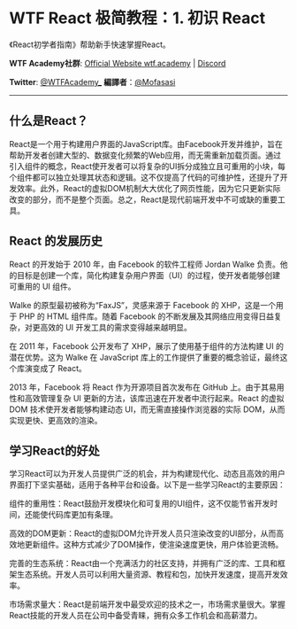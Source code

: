 # WTF React 极简教程：1. 初识 React

《React初学者指南》帮助新手快速掌握React。 

**WTF Academy社群**: [Official Website wtf.academy](https://wtf.academy) | [Discord](https://discord.gg/5akcruXrsk)

**Twitter**: [@WTFAcademy_](https://twitter.com/WTFAcademy_) **編譯者**：[@Mofasasi](https://twitter.com/mofasasi)

---

## 什么是React？

React是一个用于构建用户界面的JavaScript库。由Facebook开发并维护，旨在帮助开发者创建大型的、数据变化频繁的Web应用，而无需重新加载页面。通过引入组件的概念，React使开发者可以将复杂的UI拆分成独立且可重用的小块，每个组件都可以独立处理其状态和逻辑。这不仅提高了代码的可维护性，还提升了开发效率。此外，React的虚拟DOM机制大大优化了网页性能，因为它只更新实际改变的部分，而不是整个页面。总之，React是现代前端开发中不可或缺的重要工具。

## React 的发展历史

React 的开发始于 2010 年，由 Facebook 的软件工程师 Jordan Walke 负责。他的目标是创建一个库，简化构建复杂用户界面（UI）的过程，使开发者能够创建可重用的 UI 组件。

Walke 的原型最初被称为“FaxJS”，灵感来源于 Facebook 的 XHP，这是一个用于 PHP 的 HTML 组件库。随着 Facebook 的不断发展及其网络应用变得日益复杂，对更高效的 UI 开发工具的需求变得越来越明显。

在 2011 年，Facebook 公开发布了 XHP，展示了使用基于组件的方法构建 UI 的潜在优势。这为 Walke 在 JavaScript 库上的工作提供了重要的概念验证，最终这个库演变成了 React。

2013 年，Facebook 将 React 作为开源项目首次发布在 GitHub 上。由于其易用性和高效管理复杂 UI 更新的方法，该库迅速在开发者中流行起来。React 的虚拟 DOM 技术使开发者能够构建动态 UI，而无需直接操作浏览器的实际 DOM，从而实现更快、更高效的渲染。

## 学习React的好处

学习React可以为开发人员提供广泛的机会，并为构建现代化、动态且高效的用户界面打下坚实基础，适用于各种平台和设备。以下是一些学习React的主要原因：

组件的重用性：React鼓励开发模块化和可复用的UI组件，这不仅能节省开发时间，还能使代码库更加有条理。

高效的DOM更新：React的虚拟DOM允许开发人员只渲染改变的UI部分，从而高效地更新组件。这种方式减少了DOM操作，使渲染速度更快，用户体验更流畅。

完善的生态系统：React由一个充满活力的社区支持，并拥有广泛的库、工具和框架生态系统。开发人员可以利用大量资源、教程和包，加快开发速度，提高开发效率。

市场需求量大：React是前端开发中最受欢迎的技术之一，市场需求量很大。掌握React技能的开发人员在公司中备受青睐，拥有众多工作机会和高薪潜力。
